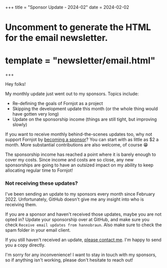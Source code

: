 +++
title = "Sponsor Update - 2024-02"
date = 2024-02-02

# Uncomment to generate the HTML for the email newsletter.
# template = "newsletter/email.html"
+++

Hey folks!

My monthly update just went out to my sponsors. Topics include:

- Re-defining the goals of Fornjot as a project
- Skipping the development update this month (or the whole thing would have gotten very long)
- Update on the sponsorship income (things are still tight, but improving slowly)

If you want to receive monthly behind-the-scenes updates too, why not support Fornjot by [becoming a sponsor](https://github.com/sponsors/hannobraun)? You can start with as little as $2 a month. More substantial contributions are also welcome, of course 😁

The sponsorship income has reached a point where it is barely enough to cover my costs. Since income and costs are so close, any new sponsorships are going to have an outsized impact on my ability to keep allocating regular time to Fornjot!


### Not receiving these updates?

I've been sending an update to my sponsors every month since February 2022. Unfortunately, GitHub doesn't give me any insight into who is receiving them.

If you are a sponsor and haven't received those updates, maybe you are not opted in? Update your sponsorship over at GitHub, and make sure you check `Receive email updates from hannobraun`. Also make sure to check the spam folder in your email client.

If you still haven't received an update, [please contact me](mailto:hanno@braun-odw.eu). I'm happy to send you a copy directly.

I'm sorry for any inconvenience! I want to stay in touch with my sponsors, so if anything isn't working, please don't hesitate to reach out!
